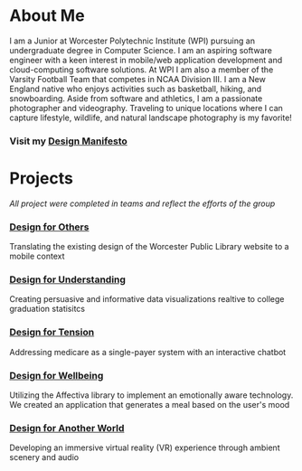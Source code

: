 # About Me

I am a Junior at Worcester Polytechnic Institute (WPI) pursuing an undergraduate degree in Computer Science. I am an aspiring software engineer with a keen interest in mobile/web application development and cloud-computing software solutions. At WPI I am also a member of the Varsity Football Team that competes in NCAA Division III. I am a New England native who enjoys activities such as basketball, hiking, and snowboarding. Aside from software and athletics, I am a passionate photographer and videography. Traveling to unique locations where I can capture lifestyle, wildlife, and natural landscape photography is my favorite!   

### Visit my [Design Manifesto](http://benemrick.github.io/manifesto)

# Projects

*All project were completed in teams and reflect the efforts of the group*

### [Design for Others](https://medium.com/@benemrick/group-1-design-for-others-998326e8287d)
Translating the existing design of the Worcester Public Library website to a mobile context

### [Design for Understanding](https://medium.com/@benemrick/design-for-understanding-9efe5ccb29f5)
Creating persuasive and informative data visualizations realtive to college graduation statisitcs

### [Design for Tension](https://medium.com/@benemrick/design-for-tension-9f26b412c300)
Addressing medicare as a single-payer system with an interactive chatbot

### [Design for Wellbeing](https://medium.com/@benemrick/design-for-wellbeing-64f51a5cec6b)
Utilizing the Affectiva library to implement an emotionally aware technology. We created an application 
that generates a meal based on the user's mood

### [Design for Another World](https://medium.com/@adhrsh122/design-for-a-new-world-d8ffca0f996f)
Developing an immersive virtual reality (VR) experience through ambient scenery and audio








